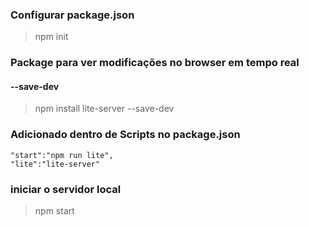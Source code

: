 ### Configurar package.json
> npm init
### Package para ver modificações no browser em tempo real
#### --save-dev 
> npm install lite-server --save-dev
### Adicionado dentro de Scripts no package.json
```
"start":"npm run lite",
"lite":"lite-server"
```
### iniciar o servidor local
> npm start 